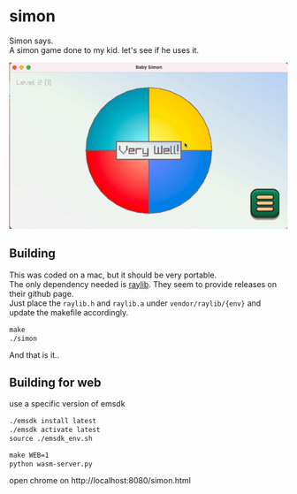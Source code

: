 # simon
Simon says.  
A simon game done to my kid. let's see if he uses it.

![Simon](https://github.com/RuiVarela/simon/raw/master/demo.gif)

## Building
This was coded on a mac, but it should be very portable.   
The only dependency needed is [raylib](https://www.raylib.com/). They seem to provide releases on their github page.   
Just place the `raylib.h` and `raylib.a` under `vendor/raylib/{env}` and update the makefile accordingly.   

```
make
./simon
```
And that is it..

## Building for web   

use a specific version of emsdk
```
./emsdk install latest
./emsdk activate latest
source ./emsdk_env.sh
```

```
make WEB=1
python wasm-server.py
```
open chrome on http://localhost:8080/simon.html



